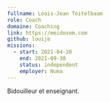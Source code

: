 ```yaml
---
fullname: Louis-Jean Teitelbaum
role: Coach
domaine: Coaching
link: https://meidosem.com
github: louije
missions:
  - start: 2021-04-20
    end: 2021-09-30
    status: independent
    employer: Numa
---
```


Bidouilleur et enseignant.
